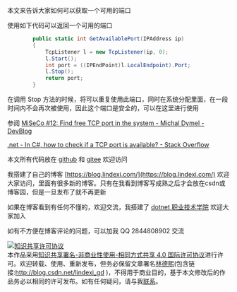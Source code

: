 
本文来告诉大家如何可以获取一个可用的端口

<!--more-->



<!-- 发布 -->

使用如下代码可以返回一个可用的端口

```csharp
        public static int GetAvailablePort(IPAddress ip)
        {
            TcpListener l = new TcpListener(ip, 0);
            l.Start();
            int port = ((IPEndPoint)l.LocalEndpoint).Port;
            l.Stop();
            return port;
        }
```

在调用 Stop 方法的时候，将可以重复使用此端口，同时在系统分配里面，在一段时间内不会再次被使用，因此这个端口是安全的，可以在这里进行使用

参阅 [MiSeCo #12: Find free TCP port in the system - Michal Dymel - DevBlog](https://devblog.dymel.pl/2016/05/05/find-free-tcp-port-system/)

[.net - In C#, how to check if a TCP port is available? - Stack Overflow](https://stackoverflow.com/questions/570098/in-c-how-to-check-if-a-tcp-port-is-available)

本文所有代码放在 [github](https://github.com/lindexi/lindexi_gd/tree/116d727103d5ecfa6547bd44ae2cb860b963fc54/YagabaigekeaLuliluje) 和 [gitee](https://gitee.com/lindexi/lindexi_gd/tree/116d727103d5ecfa6547bd44ae2cb860b963fc54/YagabaigekeaLuliluje) 欢迎访问



我搭建了自己的博客 [https://blog.lindexi.com/](https://blog.lindexi.com/) 欢迎大家访问，里面有很多新的博客。只有在我看到博客写成熟之后才会放在csdn或博客园，但是一旦发布了就不再更新

如果在博客看到有任何不懂的，欢迎交流，我搭建了 [dotnet 职业技术学院](https://t.me/dotnet_campus) 欢迎大家加入

如有不方便在博客评论的问题，可以加我 QQ 2844808902 交流

<a rel="license" href="http://creativecommons.org/licenses/by-nc-sa/4.0/"><img alt="知识共享许可协议" style="border-width:0" src="https://licensebuttons.net/l/by-nc-sa/4.0/88x31.png" /></a><br />本作品采用<a rel="license" href="http://creativecommons.org/licenses/by-nc-sa/4.0/">知识共享署名-非商业性使用-相同方式共享 4.0 国际许可协议</a>进行许可。欢迎转载、使用、重新发布，但务必保留文章署名[林德熙](http://blog.csdn.net/lindexi_gd)(包含链接:http://blog.csdn.net/lindexi_gd )，不得用于商业目的，基于本文修改后的作品务必以相同的许可发布。如有任何疑问，请与我[联系](mailto:lindexi_gd@163.com)。
